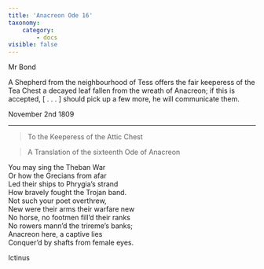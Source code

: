 ```yaml
---
title: 'Anacreon Ode 16'
taxonomy:
    category:
        - docs
visible: false
---
```


<div class="author">Mr Bond</div>

A Shepherd from the neighbourhood of Tess offers the fair keeperess of the Tea Chest a decayed leaf fallen from the wreath of Anacreon; if this is accepted, <span data-tippy="Text missing" class="red">[ . . . ]</span> should pick up a few more, he will communicate them.

November 2nd 1809

---

> To the Keeperess of the Attic Chest

> A Translation
of the sixteenth Ode
of Anacreon

You may sing the Theban War  
Or how the Grecians from afar  
Led their ships to Phrygia’s strand  
How bravely fought the Trojan band.  
Not such your poet overthrew,  
New were their arms their warfare new  
No horse, no footmen fill’d their ranks  
No rowers mann’d the trireme’s banks;  
Anacreon here, a captive lies  
Conquer’d by shafts from female eyes.  

Ictinus